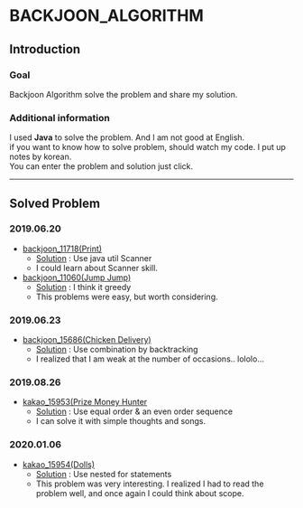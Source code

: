 # BACKJOON_ALGORITHM
## Introduction
### Goal
Backjoon Algorithm solve the problem and share my solution.  
### Additional information
I used **Java** to solve the problem. And I am not good at English.  
if you want to know how to solve problem, should watch my code. I put up notes by korean.  
You can enter the problem and solution just click.  

------------------------------------------------------------------
## Solved Problem
### 2019.06.20  
- [backjoon_11718(Print)](https://www.acmicpc.net/problem/11718)   
  - [Solution](backjoon_11718/src/backjoon_11718/Main.java) : Use java util Scanner  
  - I could learn about Scanner skill.  
- [backjoon_11060(Jump Jump)](https://www.acmicpc.net/problem/11060)  
  - [Solution](backjoon_11060/src/backjoon_11060/Main.java) : I think it greedy  
  - This problems were easy, but worth considering.  

### 2019.06.23  
- [backjoon_15686(Chicken Delivery)](https://www.acmicpc.net/problem/15686)  
  - [Solution](backjoon_15686/src/backjoon_15686/Main.java) : Use combination by backtracking  
  - I realized that I am weak at the number of occasions.. lololo...

### 2019.08.26   
- [kakao_15953(Prize Money Hunter](https://www.acmicpc.net/problem/15953)  
  - [Solution](kakao_15953/src/kakao_15953/Main.java) : Use equal order & an even order sequence  
  - I can solve it with simple thoughts and songs.  

### 2020.01.06
- [kakao_15954(Dolls)](](https://www.acmicpc.net/problem/15984))  
  - [Solution](kakao_15954/src/kakao_15954/Main.java) : Use nested for statements  
  - This problem was very interesting. I realized I had to read the problem well, and once again I could think about scope.  
